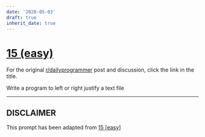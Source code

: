 ```yaml
---
date: '2020-05-03'
draft: true
inherit_date: true
---
```


# [15 (easy)](https://www.reddit.com/r/dailyprogrammer/comments/q4c34/2242012_challenge_15_easy/)

For the original [r/dailyprogrammer](https://www.reddit.com/r/dailyprogrammer/) post and discussion, click the link in the title.

Write a program to left or right justify a text file


----
## **DISCLAIMER**
This prompt has been adapted from [15 [easy]](https://www.reddit.com/r/dailyprogrammer/comments/q4c34/2242012_challenge_15_easy/
)
